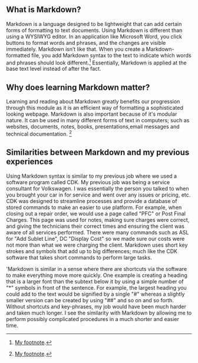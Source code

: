 ## **What is Markdown?**

Markdown is a language designed to be lightweight that can add certain forms of formatting to text documents. Using Markdown is different than using a WYSIWYG editor. In an application like Microsoft Word, you click buttons to format words and phrases, and the changes are visible immediately. Markdown isn’t like that. When you create a Markdown-formatted file, you add Markdown syntax to the text to indicate which words and phrases should look different.[^1] Essentially, Markdown is applied at the base text level instead of after the fact.


## **Why does learning Markdown matter?**

Learning and reading about Markdown greatly benefits our progression through this module as it is an efficient way of formatting a sophisticated looking webpage. Markdown is also important because of it's modular nature. It can be used in many different forms of text in computers; such as websites, documents, notes, books, presentations,email messages and technical documentation. [^1]

## **Similarities between Markdown and my previous experiences**

Using Markdown syntax is similar to my previous job where we used a software program called CDK. My previous job was being a service consultant for Volkswagen. I was essentially the person you talked to when you brought your car in for service and went over any issues or pricing, etc. CDK was designed to streamline processes and provide a database of stored commands to make an easier to use platform. For example, when closing out a repair order, we would use a page called "PFC" or Post Final Charges. This page was used for notes, making sure charges were correct, and giving the technicians their correct times and ensuring the client was aware of all services performed. There were many commands such as ASL for "Add Sublet Line", DC "Display Cost" so we made sure our costs were not more than what we were charging the client. Markdown uses short key strokes and symbols that add up to big differences; much like the CDK software that takes short commands to perform large tasks. 

'Markdown is similar in a sense where there are shortcuts via the software to make everything move more quickly. One example is creating a heading that is a larger font than the subtext below it by using a simple number of "*" symbols in front of the sentence. For example, the largest heading you could add to the text would be signified by a single "#" whereas a slightly smaller version can be created by using "##" and so on and so forth. Without shortcuts and key-phrases, my job would have been much harder and taken much longer. I see the similarity with Markdown by allowing me to perform possibly complicated procedures in a much shorter and easier time. 

[^1]: [My footnote](https://www.markdownguide.org/extended-syntax/#fn:1).
